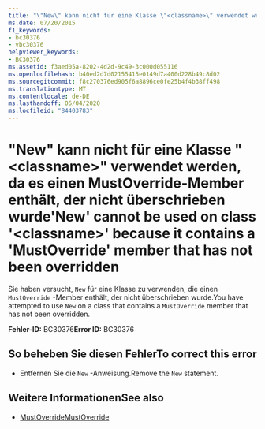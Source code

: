 ```yaml
---
title: "\"New\" kann nicht für eine Klasse \"<classname>\" verwendet werden, da es einen MustOverride-Member enthält, der nicht überschrieben wurde"
ms.date: 07/20/2015
f1_keywords:
- bc30376
- vbc30376
helpviewer_keywords:
- BC30376
ms.assetid: f3aed05a-8202-4d2d-9c49-3c000d055116
ms.openlocfilehash: b40ed2d7d02155415e0149d7a400d228b49c8d02
ms.sourcegitcommit: f8c270376ed905f6a8896ce0fe25b4f4b38ff498
ms.translationtype: MT
ms.contentlocale: de-DE
ms.lasthandoff: 06/04/2020
ms.locfileid: "84403783"
---
```

# <a name="new-cannot-be-used-on-class-classname-because-it-contains-a-mustoverride-member-that-has-not-been-overridden"></a><span data-ttu-id="86d37-102">"New" kann nicht für eine Klasse "\<classname>" verwendet werden, da es einen MustOverride-Member enthält, der nicht überschrieben wurde</span><span class="sxs-lookup"><span data-stu-id="86d37-102">'New' cannot be used on class '\<classname>' because it contains a 'MustOverride' member that has not been overridden</span></span>
<span data-ttu-id="86d37-103">Sie haben versucht, `New` für eine Klasse zu verwenden, die einen `MustOverride` -Member enthält, der nicht überschrieben wurde.</span><span class="sxs-lookup"><span data-stu-id="86d37-103">You have attempted to use `New` on a class that contains a `MustOverride` member that has not been overridden.</span></span>  
  
 <span data-ttu-id="86d37-104">**Fehler-ID:** BC30376</span><span class="sxs-lookup"><span data-stu-id="86d37-104">**Error ID:** BC30376</span></span>  
  
## <a name="to-correct-this-error"></a><span data-ttu-id="86d37-105">So beheben Sie diesen Fehler</span><span class="sxs-lookup"><span data-stu-id="86d37-105">To correct this error</span></span>  
  
- <span data-ttu-id="86d37-106">Entfernen Sie die `New` -Anweisung.</span><span class="sxs-lookup"><span data-stu-id="86d37-106">Remove the `New` statement.</span></span>  
  
## <a name="see-also"></a><span data-ttu-id="86d37-107">Weitere Informationen</span><span class="sxs-lookup"><span data-stu-id="86d37-107">See also</span></span>

- [<span data-ttu-id="86d37-108">MustOverride</span><span class="sxs-lookup"><span data-stu-id="86d37-108">MustOverride</span></span>](../language-reference/modifiers/mustoverride.md)
